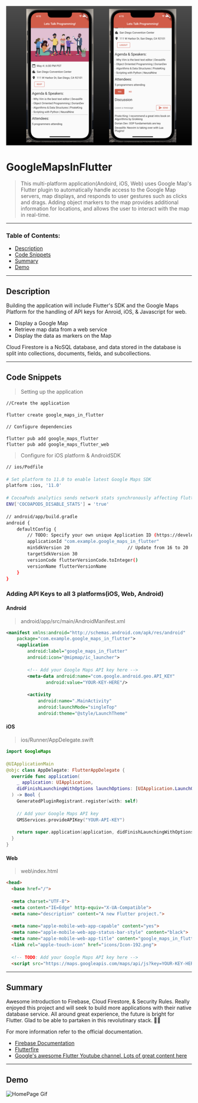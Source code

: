 <img src="https://github.com/C-Dev66/RSVPGuestbookChatApp/blob/main/screenshots/SideBySide.png" alt="HomePage"/>

# GoogleMapsInFlutter

> This multi-platform application(Andoird, iOS, Web) uses Google Map's Flutter plugin to automatically handle access to the Google Map servers, map displays, and responds to user gestures such as clicks and drags. Adding object markers to the map provides additional information for locations, and allows the user to interact with the map in real-time.

---

### Table of Contents:

- [Description](#description)
- [Code Snippets](#code-snippets)
- [Summary](#summary)
- [Demo](#demo)




---

## Description

Building the application will include Flutter's SDK and the Google Maps Platform for the handling of API keys for Anroid, iOS, & Javascript for web.

- Display a Google Map
- Retrieve map data from a web service
- Display the data as markers on the Map

Cloud Firestore is a NoSQL database, and data stored in the database is split into collections, documents, fields, and subcollections.

---

## Code Snippets

> Setting up the application
```
//Create the application

flutter create google_maps_in_flutter

// Configure dependencies

flutter pub add google_maps_flutter
flutter pub add google_maps_flutter_web
```

> Configure for iOS platform & AndroidSDK
```bash
// ios/Podfile

# Set platform to 11.0 to enable latest Google Maps SDK
platform :ios, '11.0'

# CocoaPods analytics sends network stats synchronously affecting flutter build latency.
ENV['COCOAPODS_DISABLE_STATS'] = 'true'

// android/app/build.gradle
android {
    defaultConfig {
        // TODO: Specify your own unique Application ID (https://developer.android.com/studio/build/application-id.html).
        applicationId "com.example.google_maps_in_flutter"
        minSdkVersion 20                      // Update from 16 to 20
        targetSdkVersion 30
        versionCode flutterVersionCode.toInteger()
        versionName flutterVersionName
    }
}
```
### Adding API Keys to all 3 platforms(iOS, Web, Android)


#### Android
> android/app/src/main/AndroidManifest.xml
```xml
<manifest xmlns:android="http://schemas.android.com/apk/res/android"
    package="com.example.google_maps_in_flutter">
    <application
        android:label="google_maps_in_flutter"
        android:icon="@mipmap/ic_launcher">

        <!-- Add your Google Maps API key here -->
        <meta-data android:name="com.google.android.geo.API_KEY"
               android:value="YOUR-KEY-HERE"/>

        <activity
            android:name=".MainActivity"
            android:launchMode="singleTop"
            android:theme="@style/LaunchTheme"
```


#### iOS
> ios/Runner/AppDelegate.swift
```swift
import GoogleMaps

@UIApplicationMain
@objc class AppDelegate: FlutterAppDelegate {
  override func application(
    _ application: UIApplication,
    didFinishLaunchingWithOptions launchOptions: [UIApplication.LaunchOptionsKey: Any]?
  ) -> Bool {
    GeneratedPluginRegistrant.register(with: self)

    // Add your Google Maps API key
    GMSServices.provideAPIKey("YOUR-API-KEY")

    return super.application(application, didFinishLaunchingWithOptions: launchOptions)
  }
}
```

#### Web
> web\index.html 
```html
<head>
  <base href="/">

  <meta charset="UTF-8">
  <meta content="IE=Edge" http-equiv="X-UA-Compatible">
  <meta name="description" content="A new Flutter project.">

  <meta name="apple-mobile-web-app-capable" content="yes">
  <meta name="apple-mobile-web-app-status-bar-style" content="black">
  <meta name="apple-mobile-web-app-title" content="google_maps_in_flutter">
  <link rel="apple-touch-icon" href="icons/Icon-192.png">

  <!-- TODO: Add your Google Maps API key here -->
  <script src="https://maps.googleapis.com/maps/api/js?key=YOUR-KEY-HERE"></script>
```


---

## Summary

Awesome introduction to Firebase, Cloud Firestore, & Security Rules. Really enjoyed this project and will seek to build more applications with their native database service. All around great experience, the future is bright for Flutter. Glad to be able to partaken in this revolutinary stack. 🤩🫶

For more information refer to the official documentation.

- [Firebase Documentation](https://firebase.google.com/docs)
- [Flutterfire](https://firebase.google.com/docs/flutter/setup?platform=ios)
- [Google's awesome Flutter Youtube channel, Lots of great content here](https://www.youtube.com/channel/UCwXdFgeE9KYzlDdR7TG9cMw)

---

## Demo
![HomePage Gif](https://github.com/C-Dev66/RSVPGuestbookChatApp/blob/main/screenshots/DemoGif.gif)

